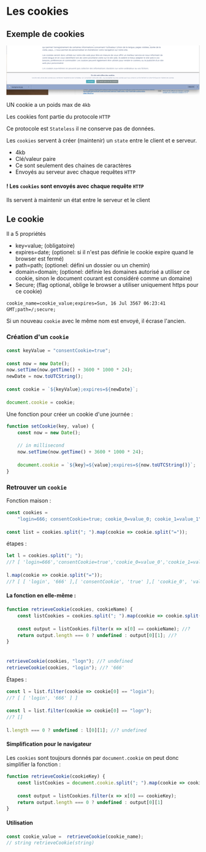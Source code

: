 # Les cookies

## Exemple de cookies

![cookie](assets/cookie.png)



UN cookie a un poids max de `4kb`

Les cookies font partie du protocole `HTTP`

Ce protocole est `Stateless` il ne conserve pas de données.

Les `cookies` servent à créer (maintenir) un `state` entre le client et e serveur.

- 4kb
- Clé/valeur paire
- Ce sont seulement des chaines de caractères
- Envoyés au serveur avec chaque requêtes `HTTP`

#### ! Les `cookies` sont envoyés avec chaque requête `HTTP`

Ils servent à maintenir un état entre le serveur et le client

## Le cookie

Il a 5 propriétés

- key=value; (obligatoire)
- expires=date; (optionel: si il n'est pas définie le cookie expire quand le browser est fermé)
- path=path; (optionel: défini un dossier ou un chemin)
- domain=domain; (optionel: définie les domaines autorisé a utiliser ce cookie, sinon le document courant est considéré comme un domaine)
- Secure; (flag optional, oblige le browser a utiliser uniquement https pour ce cookie)

```
cookie_name=cookie_value;expires=Sun, 16 Jul 3567 06:23:41 GMT;path=/;secure;
```

Si un nouveau `cookie` avec le même nom est envoyé, il écrase l'ancien.

### Création d'un `cookie`

```js
const keyValue = "consentCookie=true";

const now = new Date();
now.setTime(now.getTime() + 3600 * 1000 * 24);
newDate = now.toUTCString();

const cookie = `${keyValue};expires=${newDate}`;

document.cookie = cookie;
```

Une fonction pour créer un cookie d'une journée :

```js
function setCookie(key, value) {
    const now = new Date();

    // in millisecond
    now.setTime(now.getTime() + 3600 * 1000 * 24);

    document.cookie = `${key}=${value};expires=${now.toUTCString()}`;
}
```



### Retrouver un `cookie`

Fonction maison :

```js
const cookies =
    "login=666; consentCookie=true; cookie_0=value_0; cookie_1=value_1";

const list = cookies.split("; ").map(cookie => cookie.split("="));
```

étapes :

```js
let l = cookies.split("; "); 
//? [ 'login=666','consentCookie=true','cookie_0=value_0','cookie_1=value_1' ]

l.map(cookie => cookie.split("="));
//? [ [ 'login', '666' ],[ 'consentCookie', 'true' ],[ 'cookie_0', 'value_0' ],[ 'cookie_1', 'value_1' ] ]
```

#### La fonction en elle-même :

```js
function retrieveCookie(cookies, cookieName) {
    const listCookies = cookies.split("; ").map(cookie => cookie.split("="));

    const output = listCookies.filter(x => x[0] == cookieName); //?
    return output.length === 0 ? undefined : output[0][1]; //?
}


retrieveCookie(cookies, "logn"); //? undefined
retrieveCookie(cookies, "login"); //? '666'
```

Étapes :

```js
const l = list.filter(cookie => cookie[0] == "login");
//? [ [ 'login', '666' ] ]

const l = list.filter(cookie => cookie[0] == "logn");
//? []

l.length === 0 ? undefined : l[0][1]; //? undefined
```

#### Simplification pour le navigateur

Les `cookies` sont toujours donnés par `document.cookie` on peut donc simplifier la fonction :

```js
function retrieveCookie(cookieKey) {
    const listCookies = document.cookie.split("; ").map(cookie => cookie.split("="));

    const output = listCookies.filter(x => x[0] == cookieKey);
  	return output.length === 0 ? undefined : output[0][1]
}
```

#### Utilisation

```js
const cookie_value =  retrieveCookie(cookie_name);
// string retrieveCookie(string)
```

#### 